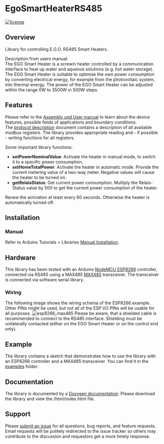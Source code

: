 # EgoSmartHeaterRS485

[![license](https://img.shields.io/github/license/th-hock/EgoSmartHeaterRS485.svg)][license]

[license]:          LICENSE

## Overview

Library for controlling E.G.O. RS485 Smart Heaters.

Description from users manual:  
The EGO Smart Heater is a screwin heater controlled by a communication interface to heat up water and aqueous solutions (e.g. hot water storage).
The EGO Smart Heater is suitable to optimise the own power consumption by converting electrical energy, for example from the photovoltaic system, into thermal energy.
The power of the EGO Smart Heater can be adjusted within the range 0W to 3500W in 500W steps.

## Features

Please refer to the [Assembly und User manual](https://github.com/th-hock/EgoSmartHeaterRS485/blob/main/extras/smart_heater.pdf) to learn about the device features, possible fields of applications and boundary conditions.  
The [protocol description](https://github.com/th-hock/EgoSmartHeaterRS485/blob/main/extras/Protocol%2090.60034.744_001_1.pdf) document contains a description of all available modbus registers. The library provides appropriate reading and - if possible - writing functions for all registers.

Some important library functions:
- **setPowerNominalValue**: Activate the heater in manual mode, to switch it to a specific power consumption.
- **setHomeTotalPower**: Activate the heater in automatic mode. Provide the current metering value of a two-way meter. Negative values will cause the heater to be turned on.
- **getRelaisStatus**: Get current power consumption. Multiply the Relais-Status value by 500 to get the current power consumption of the heater.

Renew the activation at least every 60 seconds. Otherwise the heater is automatically turned off.

## Installation

### Manual

Refer to Arduino Tutorials > Libraries [Manual Installation](https://www.arduino.cc/en/Guide/Libraries#toc5).


## Hardware

This library has been tested with an Arduino [NodeMCU ESP8266](https://components101.com/development-boards/nodemcu-esp8266-pinout-features-and-datasheet) controller, connected via RS485 using a MAX485 [MAX485](https://microcontrollerslab.com/rs485-serial-communication-esp32-esp8266-tutorial/) transceiver. The transceiver is connected via software serial library.

### Wiring

The following image shows the wiring schema of the ESP8266 example. Other PINs might be used, but not all of the ESP I/O PINs will be usable for all purposes.
![esp8266_max485](https://user-images.githubusercontent.com/81650966/224537809-a8d09a4f-675d-4624-9469-216af9e032ad.png)
Please be aware, that a shielded cable is recommended to connect to the RS485 interface. Shielding must be unilaterally contacted (either on the EGO Smart Heater or on the control end only).

## Example

The library contains a sketch that demonstrates how to use the library with an ESP8266 controller and a MAX485 transceiver. You can find it in the [examples](https://github.com/th-hock/EgoSmartHeaterRS485/tree/main/examples/) folder.


## Documentation

The library is documented by a [Doxygen documentation](https://htmlpreview.github.io/?https://github.com/th-hock/EgoSmartHeaterRS485/blob/main/doc/). Please download the library and view the /html/index.html file.


## Support

Please [submit an issue](https://github.com/th-hock/EgoSmartHeaterRS485/issues) for all questions, bug reports, and feature requests. Email requests will be politely redirected to the issue tracker so others may contribute to the discussion and requestors get a more timely response.
